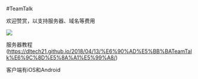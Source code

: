#TeamTalk

欢迎赞赏，以支持服务器、域名等费用

![](https://wx4.sinaimg.cn/mw690/668b990agy1g3fuiv1qx6j20fu0dpq57.jpg)

服务器教程 
(https://dltech21.github.io/2018/04/13/%E6%90%AD%E5%BB%BATeamTalk%E6%9C%8D%E5%8A%A1%E5%99%A8/)

客户端有iOS和Android




